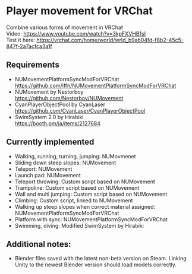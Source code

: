 # Player movement for VRChat
Combine various forms of movement in VRChat  
Video: https://www.youtube.com/watch?v=3kpFXVHB1sI  
Test it here: https://vrchat.com/home/world/wrld_b9ab04fd-f8b2-45c5-847f-2a7acfca3a1f


## Requirements
- NUMovementPlatformSyncModForVRChat  
https://github.com/iffn/NUMovementPlatformSyncModForVRChat
- NUMovement by Nestorboy  
https://github.com/Nestorboy/NUMovement
- CyanPlayerObjectPool by CyanLaser  
https://github.com/CyanLaser/CyanPlayerObjectPool
- SwimSystem 2.0 by Hirabiki  
https://booth.pm/ja/items/2127684

## Currently implemented
- Walking, running, turning, jumping: NUMovmenet
- Sliding down steep slopes: NUMovement
- Teleport: NUMovement
- Launch pad: NUMovement
- Teleport throwing: Custom script based on NUMovement
- Trampoline: Custom script based on NUMovement
- Wall and multi jumping: Custom script based on NUMovement
- Climbing: Custom script, linked to NUMovement
- Walking up steep slopes when correct material assigned: NUMovementPlatformSyncModForVRChat
- Platform with sync: NUMovementPlatformSyncModForVRChat
- Swimming, diving: Modified SwimSystem by Hirabiki

## Additional notes:
- Blender files saved with the latest non-beta version on Steam. Linking Unity to the newest Blender version should load models correctly.
